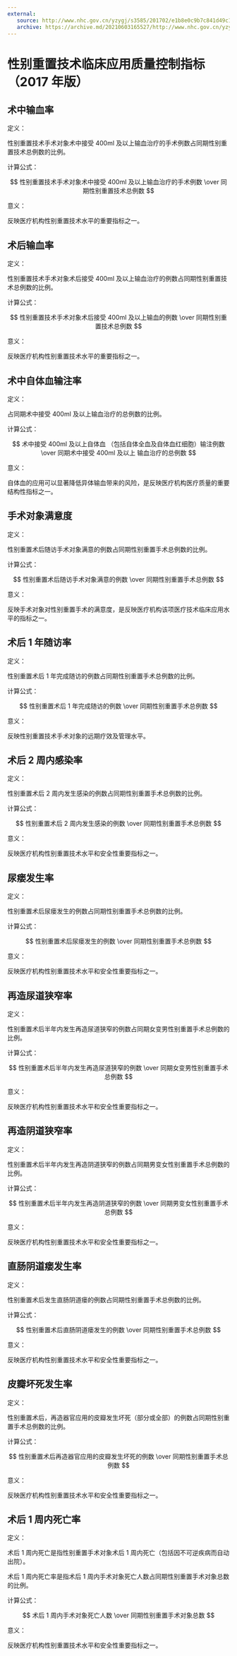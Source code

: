 ```yaml
---
external:
   source: http://www.nhc.gov.cn/yzygj/s3585/201702/e1b8e0c9b7c841d49c1895ecd475d957.shtml
   archive: https://archive.md/20210603165527/http://www.nhc.gov.cn/yzygj/s3585/201702/e1b8e0c9b7c841d49c1895ecd475d957.shtml
---
```


# 性别重置技术临床应用质量控制指标（2017 年版）

## 术中输血率

定义：

性别重置技术手术对象术中接受 400ml 及以上输血治疗的手术例数占同期性别重置技术总例数的比例。

计算公式：

$$
性别重置技术手术对象术中接受 400ml 及以上输血治疗的手术例数
\over
同期性别重置技术总例数
$$

意义：

反映医疗机构性别重置技术水平的重要指标之一。

## 术后输血率

定义：

性别重置技术手术对象术后接受 400ml 及以上输血治疗的例数占同期性别重置技术总例数的比例。

计算公式：

$$
性别重置技术手术对象术后接受 400ml 及以上输血的例数
\over
同期性别重置技术总例数
$$

意义：

反映医疗机构性别重置技术水平的重要指标之一。

## 术中自体血输注率

定义：

占同期术中接受 400ml 及以上输血治疗的总例数的比例。

计算公式：

$$
术中接受 400ml 及以上自体血
（包括自体全血及自体血红细胞）输注例数
\over
同期术中接受 400ml 及以上
输血治疗的总例数
$$

意义：

自体血的应用可以显著降低异体输血带来的风险，是反映医疗机构医疗质量的重要结构性指标之一。

## 手术对象满意度

定义：

性别重置术后随访手术对象满意的例数占同期性别重置手术总例数的比例。

计算公式：

$$
性别重置术后随访手术对象满意的例数
\over
同期性别重置手术总例数
$$

意义：

反映手术对象对性别重置手术的满意度，是反映医疗机构该项医疗技术临床应用水平的指标之一。

## 术后 1 年随访率

定义：

性别重置术后 1 年完成随访的例数占同期性别重置手术总例数的比例。

计算公式：

$$
性别重置术后 1 年完成随访的例数
\over
同期性别重置手术总例数
$$

意义：

反映性别重置技术手术对象的远期疗效及管理水平。

## 术后 2 周内感染率

定义：

性别重置术后 2 周内发生感染的例数占同期性别重置手术总例数的比例。

计算公式：

$$
性别重置术后 2 周内发生感染的例数
\over
同期性别重置手术总例数
$$

意义：

反映医疗机构性别重置技术水平和安全性重要指标之一。

## 尿瘘发生率

定义：

性别重置术后尿瘘发生的例数占同期性别重置手术总例数的比例。

计算公式：

$$
性别重置术后尿瘘发生的例数
\over
同期性别重置手术总例数
$$

意义：

反映医疗机构性别重置技术水平和安全性重要指标之一。

## 再造尿道狭窄率

定义：

性别重置术后半年内发生再造尿道狭窄的例数占同期女变男性别重置手术总例数的比例。

计算公式：

$$
性别重置术后半年内发生再造尿道狭窄的例数
\over
同期女变男性别重置手术总例数
$$

意义：

反映医疗机构性别重置技术水平和安全性重要指标之一。

## 再造阴道狭窄率

定义：

性别重置术后半年内发生再造阴道狭窄的例数占同期男变女性别重置手术总例数的比例。

计算公式：

$$
性别重置术后半年内发生再造阴道狭窄的例数
\over
同期男变女性别重置手术总例数
$$

意义：

反映医疗机构性别重置技术水平和安全性重要指标之一。

## 直肠阴道瘘发生率

定义：

性别重置术后发生直肠阴道瘘的例数占同期性别重置手术总例数的比例。

计算公式：

$$
性别重置术后直肠阴道瘘发生的例数
\over
同期性别重置手术总例数
$$

意义：

反映医疗机构性别重置技术水平和安全性重要指标之一。

## 皮瓣坏死发生率

定义：

性别重置术后，再造器官应用的皮瓣发生坏死（部分或全部）的例数占同期性别重置手术总例数的比例。

计算公式：

$$
性别重置术后再造器官应用的皮瓣发生坏死的例数
\over
同期性别重置手术总例数
$$

意义：

反映医疗机构性别重置技术水平和安全性重要指标之一。

## 术后 1 周内死亡率

定义：

术后 1 周内死亡是指性别重置手术对象术后 1 周内死亡（包括因不可逆疾病而自动出院）。

术后 1 周内死亡率是指术后 1 周内手术对象死亡人数占同期性别重置手术对象总数的比例。

计算公式：

$$
术后 1 周内手术对象死亡人数
\over
同期性别重置手术对象总数
$$

意义：

反映医疗机构性别重置技术水平和安全性重要指标之一。

